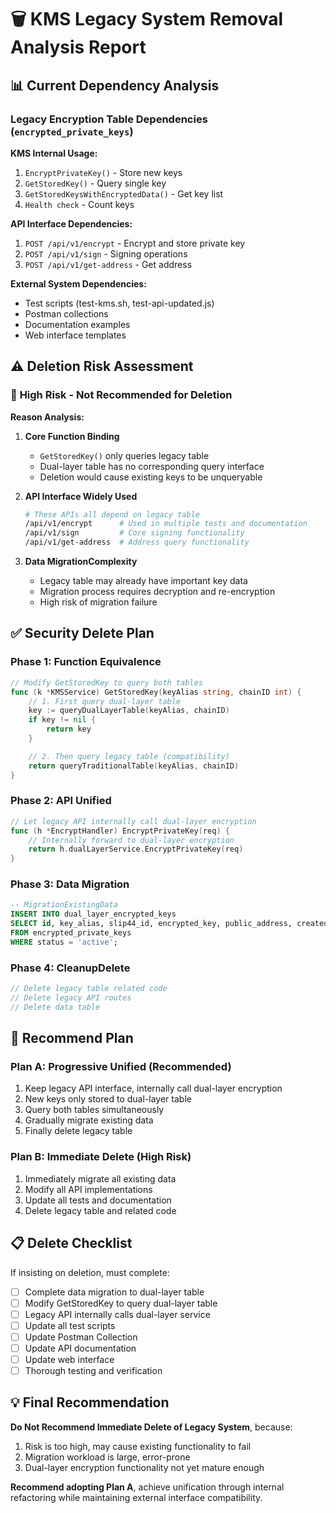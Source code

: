 # 🗑️ KMS Legacy System Removal Analysis Report

## 📊 Current Dependency Analysis

### **Legacy Encryption Table Dependencies** (`encrypted_private_keys`)

**KMS Internal Usage:**

1. `EncryptPrivateKey()` - Store new keys
2. `GetStoredKey()` - Query single key
3. `GetStoredKeysWithEncryptedData()` - Get key list
4. `Health check` - Count keys

**API Interface Dependencies:**

1. `POST /api/v1/encrypt` - Encrypt and store private key
2. `POST /api/v1/sign` - Signing operations
3. `POST /api/v1/get-address` - Get address

**External System Dependencies:**

- Test scripts (test-kms.sh, test-api-updated.js)
- Postman collections
- Documentation examples
- Web interface templates

## ⚠️ Deletion Risk Assessment

### 🔴 **High Risk - Not Recommended for Deletion**

**Reason Analysis:**

1. **Core Function Binding**

   - `GetStoredKey()` only queries legacy table
   - Dual-layer table has no corresponding query interface
   - Deletion would cause existing keys to be unqueryable

2. **API Interface Widely Used**

   ```bash
   # These APIs all depend on legacy table
   /api/v1/encrypt      # Used in multiple tests and documentation
   /api/v1/sign         # Core signing functionality
   /api/v1/get-address  # Address query functionality
   ```

3. **Data MigrationComplexity**
   - Legacy table may already have important key data
   - Migration process requires decryption and re-encryption
   - High risk of migration failure

## ✅ Security Delete Plan

### **Phase 1: Function Equivalence**

```go
// Modify GetStoredKey to query both tables
func (k *KMSService) GetStoredKey(keyAlias string, chainID int) {
    // 1. First query dual-layer table
    key := queryDualLayerTable(keyAlias, chainID)
    if key != nil {
        return key
    }

    // 2. Then query legacy table (compatibility)
    return queryTraditionalTable(keyAlias, chainID)
}
```

### **Phase 2: API Unified**

```go
// Let legacy API internally call dual-layer encryption
func (h *EncryptHandler) EncryptPrivateKey(req) {
    // Internally forward to dual-layer encryption
    return h.dualLayerService.EncryptPrivateKey(req)
}
```

### **Phase 3: Data Migration**

```sql
-- MigrationExistingData
INSERT INTO dual_layer_encrypted_keys
SELECT id, key_alias, slip44_id, encrypted_key, public_address, created_at, updated_at, status
FROM encrypted_private_keys
WHERE status = 'active';
```

### **Phase 4: CleanupDelete**

```go
// Delete legacy table related code
// Delete legacy API routes
// Delete data table
```

## 🎯 Recommend Plan

### **Plan A: Progressive Unified (Recommended)**

1. Keep legacy API interface, internally call dual-layer encryption
2. New keys only stored to dual-layer table
3. Query both tables simultaneously
4. Gradually migrate existing data
5. Finally delete legacy table

### **Plan B: Immediate Delete (High Risk)**

1. Immediately migrate all existing data
2. Modify all API implementations
3. Update all tests and documentation
4. Delete legacy table and related code

## 📋 Delete Checklist

If insisting on deletion, must complete:

- [ ] Complete data migration to dual-layer table
- [ ] Modify GetStoredKey to query dual-layer table
- [ ] Legacy API internally calls dual-layer service
- [ ] Update all test scripts
- [ ] Update Postman Collection
- [ ] Update API documentation
- [ ] Update web interface
- [ ] Thorough testing and verification

## 💡 Final Recommendation

**Do Not Recommend Immediate Delete of Legacy System**, because:

1. Risk is too high, may cause existing functionality to fail
2. Migration workload is large, error-prone
3. Dual-layer encryption functionality not yet mature enough

**Recommend adopting Plan A**, achieve unification through internal refactoring while maintaining external interface compatibility.
